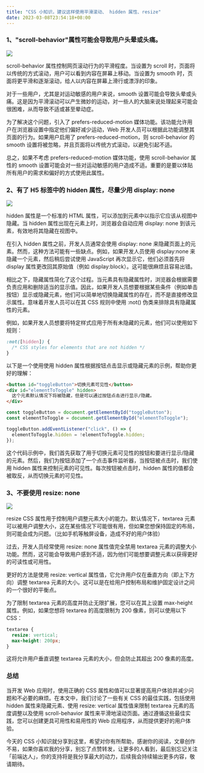 ```yaml
---
title: "CSS 小知识，建议这样使用平滑滚动、 hidden 属性、resize"
date: 2023-03-08T23:54:18+08:00
---
```


### 1、"scroll-behavior"属性可能会导致用户头晕或头痛。

<img src="/imgs/22/04.jpg" />

scroll-behavior 属性控制网页滚动行为的平滑程度。当设置为 scroll 时，页面将以传统的方式滚动，用户可以看到内容在屏幕上移动。当设置为 smooth 时，页面将更平滑和逐渐滚动，给人以内容在屏幕上滑行或漂浮的印象。

对于一些用户，尤其是对运动敏感的用户来说，smooth 设置可能会导致头晕或头痛。这是因为平滑滚动可以产生微妙的运动，对一些人的大脑来说处理起来可能会很困难，从而导致不适或甚至晕动症。

为了解决这个问题，引入了 prefers-reduced-motion 媒体功能。该功能允许用户在浏览器设置中指定他们偏好减少运动，Web 开发人员可以根据此功能调整其页面的行为。如果用户启用了 prefers-reduced-motion，则 scroll-behavior 的 smooth 设置将被忽略，并且页面将以传统方式滚动，以避免引起不适。

总之，如果不考虑 prefers-reduced-motion 媒体功能，使用 scroll-behavior 属性的 smooth 设置可能会对一些对运动敏感的用户造成不适。重要的是要以体贴所有用户的需求和偏好的方式使用此属性。

### 2、有了 H5 标签中的 hidden 属性，尽量少用 display: none

<img src="/imgs/22/21.png" />

hidden 属性是一个标准的 HTML 属性，可以添加到元素中以指示它应该从视图中隐藏。当 hidden 属性出现在元素上时，浏览器会自动应用 display: none 到该元素，有效地将其隐藏在视图中。

在引入 hidden 属性之前，开发人员通常会使用 display: none 来隐藏页面上的元素。然而，这种方法可能有一些缺点。例如，如果开发人员使用 display:none 来隐藏一个元素，然后稍后尝试使用 JavaScript 再次显示它，他们必须首先将 display 属性更改回其原始值（例如 display:block）。这可能很麻烦且容易出错。

相比之下，隐藏属性简化了这个过程。当元素具有隐藏属性时，浏览器会根据需要负责应用和删除适当的显示值。因此，如果开发人员想要根据某些条件（例如单击按钮）显示或隐藏元素，他们可以简单地切换隐藏属性的存在，而不是直接修改显示属性。意味着开发人员可以在其 CSS 规则中使用 :not() 伪类来排除具有隐藏属性的元素。

例如，如果开发人员想要将特定样式应用于所有未隐藏的元素，他们可以使用如下规则：

```css
:not([hidden]) {
  /* CSS styles for elements that are not hidden */
}
```

以下是一个使用使用 hidden 属性根据按钮点击显示或隐藏元素的示例，帮助你更好的理解：

```html
<button id="toggleButton">切换元素可见性</button>
<div id="elementToToggle" hidden>
  这个元素默认情况下将被隐藏，但是可以通过按钮点击进行显示/隐藏。
</div>
```

```js
const toggleButton = document.getElementById("toggleButton");
const elementToToggle = document.getElementById("elementToToggle");

toggleButton.addEventListener("click", () => {
  elementToToggle.hidden = !elementToToggle.hidden;
});
```

这个代码示例中，我们首先获取了用于切换元素可见性的按钮和要进行显示/隐藏的元素。然后，我们为按钮添加了一个点击事件监听器，当按钮被点击时，我们使用 hidden 属性来控制元素的可见性。每次按钮被点击时，hidden 属性的值都会被取反，从而切换元素的可见性。

### 3、不要使用 resize: none

<img src="/imgs/22/05.jpg" />

resize CSS 属性用于控制用户调整元素大小的能力。默认情况下，textarea 元素可以被用户调整大小，这在某些情况下可能很有用，但如果您想保持固定的布局，则可能会成为问题。（比如手机等触屏设备，造成不好的用户体验）

过去，开发人员经常使用 resize: none 属性值完全禁用 textarea 元素的调整大小功能。然而，这可能会导致用户感到不适，因为他们可能想要调整元素以获得更好的可读性或可用性。

更好的方法是使用 resize: vertical 属性值，它允许用户仅在垂直方向（即上下方向）调整 textarea 元素的大小。这可以是在给用户控制布局和维护固定设计之间的一个很好的平衡点。

为了限制 textarea 元素的高度并防止无限扩展，您可以在其上设置 max-height 属性。例如，如果您想将 textarea 的高度限制为 200 像素，则可以使用以下 CSS：

```css
textarea {
  resize: vertical;
  max-height: 200px;
}
```

这将允许用户垂直调整 textarea 元素的大小，但会防止其超出 200 像素的高度。

### 总结

当开发 Web 应用时，使用正确的 CSS 属性和值可以显著提高用户体验并减少问题和不必要的麻烦。在本文中，我们讨论了一些有关 CSS 的最佳实践，包括使用 hidden 属性来隐藏元素、使用 resize: vertical 属性值来限制 textarea 元素的高度调整以及使用 scroll-behavior 属性来平滑地滚动页面。通过遵循这些最佳实践，您可以创建更具可用性和易用性的 Web 应用程序，从而提供更好的用户体验。

今天的 CSS 小知识就分享到这里，希望对你有所帮助，感谢你的阅读，文章创作不易，如果你喜欢我的分享，别忘了点赞转发，让更多的人看到，最后别忘记关注「前端达人」，你的支持将是我分享最大的动力，后续我会持续输出更多内容，敬请期待。
